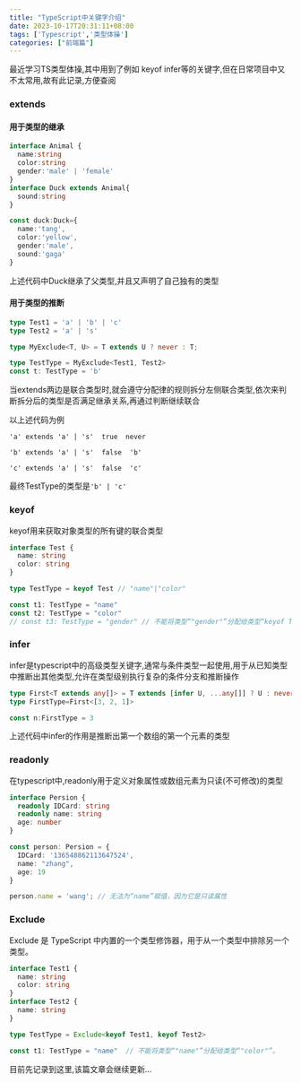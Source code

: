 ```yaml
---
title: "TypeScript中关键字介绍"
date: 2023-10-17T20:31:11+08:00
tags: ['Typescript','类型体操']
categories: ["前端篇"]
---
```


最近学习TS类型体操,其中用到了例如 keyof infer等的关键字,但在日常项目中又不太常用,故有此记录,方便查阅

### extends
#### 用于类型的继承
```ts
interface Animal {
  name:string
  color:string
  gender:'male' | 'female'
}
interface Duck extends Animal{
  sound:string
}

const duck:Duck={
  name:'tang',
  color:'yellow',
  gender:'male',
  sound:'gaga'
}
```
上述代码中Duck继承了父类型,并且又声明了自己独有的类型

#### 用于类型的推断
```ts
type Test1 = 'a' | 'b' | 'c'
type Test2 = 'a' | 's'

type MyExclude<T, U> = T extends U ? never : T;

type TestType = MyExclude<Test1, Test2>
const t: TestType = 'b'
```
当extends两边是联合类型时,就会遵守分配律的规则拆分左侧联合类型,依次来判断拆分后的类型是否满足继承关系,再通过判断继续联合

以上述代码为例

`'a' extends 'a' | 's'  true  never`

`'b' extends 'a' | 's'  false  'b'`

`'c' extends 'a' | 's'  false  'c'`

最终TestType的类型是`'b' | 'c'`



### keyof
keyof用来获取对象类型的所有键的联合类型

```ts
interface Test {
  name: string
  color: string
}

type TestType = keyof Test // "name"|"color"

const t1: TestType = "name"
const t2: TestType = "color"
// const t3: TestType = "gender" // 不能将类型“"gender"”分配给类型“keyof Test”。
```
### infer 
infer是typescript中的高级类型关键字,通常与条件类型一起使用,用于从已知类型中推断出其他类型,允许在类型级别执行复杂的条件分支和推断操作

```ts
type First<T extends any[]> = T extends [infer U, ...any[]] ? U : never;
type FirstType=First<[3, 2, 1]>

const n:FirstType = 3
```

上述代码中infer的作用是推断出第一个数组的第一个元素的类型

### readonly
在typescript中,readonly用于定义对象属性或数组元素为只读(不可修改)的类型

```ts
interface Persion {
  readonly IDCard: string
  readonly name: string
  age: number
}

const person: Persion = {
  IDCard: '136548862113647524',
  name: "zhang",
  age: 19
}

person.name = 'wang'; // 无法为“name”赋值，因为它是只读属性
```

### Exclude
Exclude 是 TypeScript 中内置的一个类型修饰器，用于从一个类型中排除另一个类型。
```ts
interface Test1 {
  name: string
  color: string
}
interface Test2 {
  name: string
}

type TestType = Exclude<keyof Test1, keyof Test2>

const t1: TestType = "name"  // 不能将类型“"name"”分配给类型“"color"”。
```


目前先记录到这里,该篇文章会继续更新...